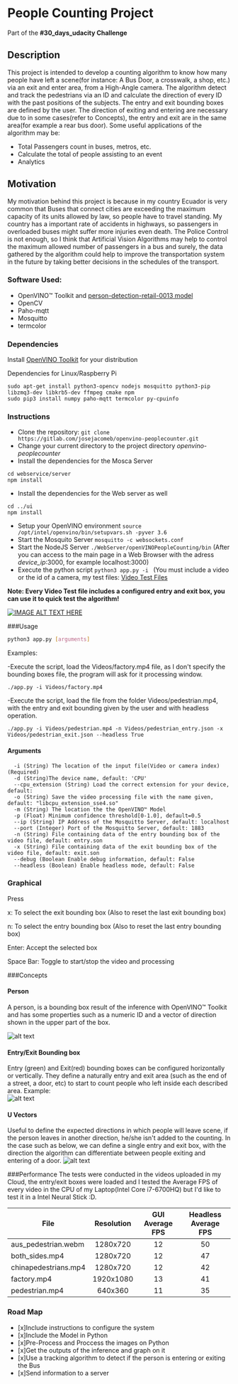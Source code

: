 # People Counting Project

Part of the **#30_days_udacity Challenge**

## Description
This project is intended to develop a counting algorithm to know how many people have left a  scene(for instance: A Bus Door, a crosswalk, a shop, etc.) via an exit and enter area, from a High-Angle camera. The algorithm detect and track the pedestrians via an ID and calculate the direction of every ID with the past positions of the subjects. The entry and exit bounding boxes are defined by the user. The direction of exiting and entering are necessary due to in some cases(refer to Concepts), the entry and exit are in the same area(for example a rear bus door). Some useful applications of the algorithm may be:
- Total Passengers count in buses, metros, etc.
- Calculate the total of people assisting to an event
- Analytics


## Motivation
My motivation behind this project is because in my country Ecuador is very common that Buses that connect cities are exceeding the maximum capacity of its units allowed by law, so people have to travel standing. My country has a important rate of accidents in highways, so passengers in overloaded buses might suffer more injuries even death. The Police Control is not enough, so I think that Artificial Vision Algorithms may help to control the maximum allowed number of passengers in a bus and surely, the data gathered by the algorithm could help to improve the transportation system in the future by taking better decisions in the schedules of the transport.

### Software Used:
- OpenVINO™ Toolkit and  [person-detection-retail-0013 model](https://docs.openvinotoolkit.org/latest/_models_intel_person_detection_retail_0013_description_person_detection_retail_0013.html)
- OpenCV
- Paho-mqtt
- Mosquitto
- termcolor

### Dependencies
Install [OpenVINO Toolkit](https://docs.openvinotoolkit.org/latest/index.html) for your distribution

Dependencies for Linux/Raspberry Pi

```
sudo apt-get install python3-opencv nodejs mosquitto python3-pip libzmq3-dev libkrb5-dev ffmpeg cmake npm
sudo pip3 install numpy paho-mqtt termcolor py-cpuinfo
```

### Instructions
- Clone the repository: `git clone https://gitlab.com/josejacomeb/openvino-peoplecounter.git`
- Change your current directory to the project directory *openvino-peoplecounter*
- Install the dependencies for the Mosca Server


```
cd webservice/server
npm install
```

- Install the dependencies for the Web server as well

```
cd ../ui
npm install
```
- Setup your OpenVINO environment `source /opt/intel/openvino/bin/setupvars.sh -pyver 3.6`
- Start the Mosquito Server `mosquitto -c websockets.conf`
- Start the NodeJS Server `./WebServer/openVINOPeopleCounting/bin` (After you can access to the main page in a Web Browser with the adress *device_ip*:3000, for example localhost:3000)
- Execute the python script `python3 app.py -i ` (You must include a video or the id of a camera, my test files: [Video Test Files](https://drive.google.com/open?id=1RkcITNEsRpw5I01vvI9t7Pj0hgRV_GZF)

**Note: Every Video Test file includes a configured entry and exit box, you can use it to quick test the algorithm!**

[![IMAGE ALT TEXT HERE](http://img.youtube.com/vi/nNR66ZM1jaU/0.jpg)](https://youtu.be/nNR66ZM1jaU)

###Usage

```sh
python3 app.py [arguments]
```

Examples:

-Execute the script, load the Videos/factory.mp4 file, as I don't specify the bounding boxes file, the program will ask for it processing window.

```
./app.py -i Videos/factory.mp4
```

-Execute the script, load the file from the folder Videos/pedestrian.mp4, with the entry and exit bounding given by the user and with headless operation.

```
./app.py -i Videos/pedestrian.mp4 -n Videos/pedestrian_entry.json -x Videos/pedestrian_exit.json --headless True
```


#### **Arguments**
```
  -i (String) The location of the input file(Video or camera index) (Required)
  -d (String)The device name, default: 'CPU'
  --cpu_extension (String) Load the correct extension for your device, default:
  -o (String) Save the video processing file with the name given, default: "libcpu_extension_sse4.so"
  -m (String) The location the the OpenVINO™ Model
  -p (Float) Minimum confidence threshold[0-1.0], default=0.5
  --ip (String) IP Address of the Mosquitto Server, default: localhost
  --port (Integer) Port of the Mosquitto Server, default: 1883
  -n (String) File containing data of the entry bounding box of the video file, default: entry.son
  -x (String) File containing data of the exit bounding box of the video file, default: exit.son
  --debug (Boolean Enable debug information, default: False
  --headless (Boolean) Enable headless mode, default: False
```
### Graphical
Press

  x: To select the exit bounding box (Also to reset the last exit bounding box)

  n: To select the entry bounding box (Also to reset the last entry bounding box)

  Enter: Accept the selected box

  Space Bar: Toggle to start/stop the video and processing

###Concepts
#### Person
A person, is a bounding box result of the inference with OpenVINO™ Toolkit and has some  properties such as a numeric ID and a vector of direction shown in the upper part of the box.

![alt text](WebServer/openVINOPeopleCounting/public/images/id.png "ID image")

#### Entry/Exit Bounding box
Entry (green) and Exit(red) bounding boxes can be configured horizontally or vertically. They define a naturally entry and exit area (such as the end of a street, a door, etc) to start to count people who left inside each described area. Example:  
![alt text](WebServer/openVINOPeopleCounting/public/images/boundinboxes.png "ID image")
#### U Vectors
Useful to define the expected directions in which people will leave scene, if the person leaves in another direction, he/she isn't added to the counting. In the case such as below, we can define a single entry and exit box, with the direction the algorithm can differentiate between people exiting and entering of a door.
![alt text](WebServer/openVINOPeopleCounting/public/images/bothsides.png "ID image")

###Performance
The tests were conducted in the videos uploaded in my Cloud, the entry/exit boxes were loaded and I tested the Average FPS of every video in the CPU of my Laptop(Intel Core i7-6700HQ) but I'd like to test it in a Intel Neural Stick :D.

| File                  | Resolution    | GUI Average FPS | Headless Average FPS  |
| -------------         |:-------------:| :-----:         |   :--------------:    |
| aus_pedestrian.webm   | 1280x720      |  12             | 50                    |
| both_sides.mp4        | 1280x720      |  12             | 47                    |   
| chinapedestrians.mp4  | 1280x720      |  12             | 42                    |
| factory.mp4           | 1920x1080     |  13             | 41                    |
| pedestrian.mp4        | 640x360       |  11             | 35                    |
### Road Map
- [x]Include instructions to configure the system
- [x]Include the Model in Python
- [x]Pre-Process and Proccess the images on Python
- [x]Get the outputs of the inference and graph on it
- [x]Use a tracking algorithm to detect if the person is entering or exiting the Bus
- [x]Send information to a server
